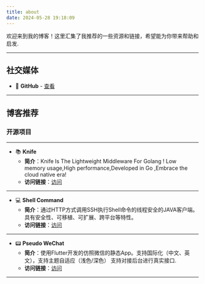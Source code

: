 ```yaml
---
title: about
date: 2024-05-28 19:18:09
---
```


欢迎来到我的博客！这里汇集了我推荐的一些资源和链接，希望能为你带来帮助和启发.

---

## 社交媒体

- 📁 **GitHub** - [查看](https://github.com/BadKid90s)


---

## 博客推荐

### 开源项目

---

- 📚 **Knife**
    - **简介**：Knife Is The Lightweight Middleware For Golang ! Low memory usage,High performance,Developed in Go ,Embrace the cloud native era!
    - **访问链接**：[访问](https://github.com/BadKid90s/knife)
---

- 💻 **Shell Command**
    - **简介**：通过HTTP方式调用SSH执行Shell命令的线程安全的JAVA客户端。具有安全性、可移植、可扩展、跨平台等特性。
    - **访问链接**：[访问](https://github.com/BadKid90s/shell-command)

---
- 📟 **Pseudo WeChat**
    - **简介**：使用Flutter开发的仿照微信的静态App。支持国际化（中文、英文），支持主题自适应（浅色/深色） 支持对接后台进行真实接口.
    - **访问链接**：[访问](https://github.com/BadKid90s/pseudo_we_chat)
---


